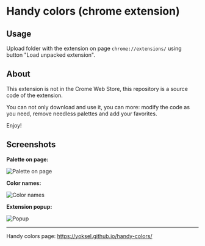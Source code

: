 # Handy colors (chrome extension)

## Usage

Upload folder with the extension on page `chrome://extensions/` using button "Load unpacked extension".

## About

This extension is not in the Crome Web Store, this repository is a source code of the extension.

You can not only download and use it, you can more:  modify the code as you need, remove needless palettes and add your favorites.

Enjoy!

## Screenshots

**Palette on page:**

![Palette on page](https://img-fotki.yandex.ru/get/169995/5091629.a4/0_918dc_e038515c_orig.png)

**Color names:**

![Color names](https://img-fotki.yandex.ru/get/149179/5091629.a4/0_918de_aca5f494_orig)

**Extension popup:**

![Popup](https://img-fotki.yandex.ru/get/168237/5091629.a4/0_918db_91e0d1dc_orig.png)

---

Handy colors page: https://yoksel.github.io/handy-colors/
